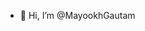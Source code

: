 - 👋 Hi, I’m @MayookhGautam
  

<!---
MayookhGautam/MayookhGautam is a ✨ special ✨ repository because its `README.md` (this file) appears on your GitHub profile.
You can click the Preview link to take a look at your changes.
--->
